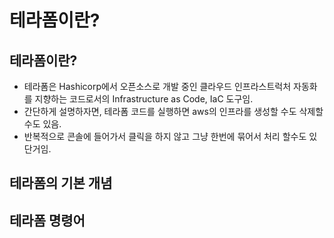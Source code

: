 # 테라폼이란?
## 테라폼이란?
- 테라폼은 Hashicorp에서 오픈소스로 개발 중인 클라우드 인프라스트럭처 자동화를 지향하는 코드로서의 Infrastructure as Code, IaC 도구임.
- 간단하게 설명하자면, 테라폼 코드를 실행하면 aws의 인프라를 생성할 수도 삭제할 수도 있음.
- 반복적으로 콘솔에 들어가서 클릭을 하지 않고 그냥 한번에 묶어서 처리 할수도 있단거임.

## 테라폼의 기본 개념

## 테라폼 명령어

